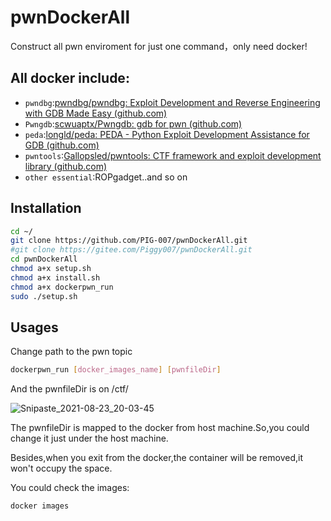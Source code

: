 # pwnDockerAll

Construct all pwn enviroment for just one command，only need docker!

## All docker include:

+ `pwndbg`:[pwndbg/pwndbg: Exploit Development and Reverse Engineering with GDB Made Easy (github.com)](https://github.com/pwndbg/pwndbg)
+ `Pwngdb`:[scwuaptx/Pwngdb: gdb for pwn (github.com)](https://github.com/scwuaptx/Pwngdb)
+ `peda`:[longld/peda: PEDA - Python Exploit Development Assistance for GDB (github.com)](https://github.com/longld/peda)
+ `pwntools`:[Gallopsled/pwntools: CTF framework and exploit development library (github.com)](https://github.com/Gallopsled/pwntools)
+ `other essential`:ROPgadget..and so on

## Installation

```bash
cd ~/
git clone https://github.com/PIG-007/pwnDockerAll.git 
#git clone https://gitee.com/Piggy007/pwnDockerAll.git
cd pwnDockerAll
chmod a+x setup.sh
chmod a+x install.sh
chmod a+x dockerpwn_run
sudo ./setup.sh
```

## Usages

Change path to the pwn topic

```bash
dockerpwn_run [docker_images_name] [pwnfileDir]
```

And the pwnfileDir is on /ctf/

![Snipaste_2021-08-23_20-03-45](https://i.loli.net/2021/08/23/MzBWvaetGQnOJDw.png)

The pwnfileDir is mapped to the docker from host machine.So,you could change it just under the host machine.

Besides,when you exit from the docker,the container will be removed,it won't occupy the space.

You could check the images:

```bash
docker images
```

